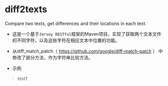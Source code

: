 # diff2texts
Compare two texts, get differences and their locations in each text.

* 这是一个基于`Jersey RESTful`框架的Maven项目，实现了获取两个文本文件的不同字符，以及这些字符在相应文本中位置的功能。

* 从diff_match_patch（ https://github.com/google/diff-match-patch ） 中修改了部分方法，作为字符串比较方法。

* 示例
> text1
```


```

